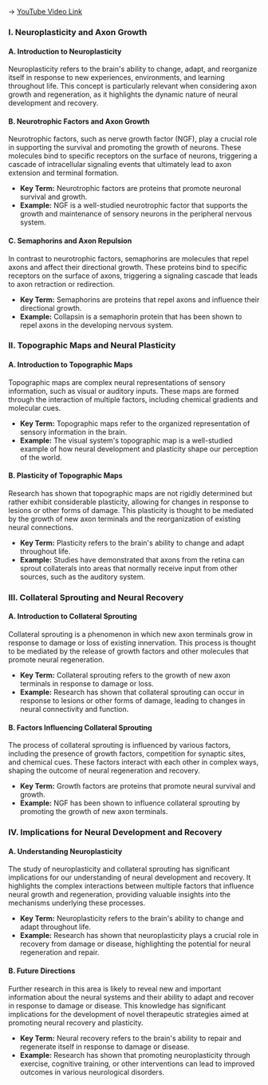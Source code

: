 -> [YouTube Video Link](https://www.youtube.com/watch?v=fZ06NG0Dii8&list=PLUl4u3cNGP62ABe0O-0qtaHHxyKQi1ZwR&index=13&pp=iAQB)

### I. Neuroplasticity and Axon Growth
#### A. Introduction to Neuroplasticity

Neuroplasticity refers to the brain's ability to change, adapt, and reorganize itself in response to new experiences, environments, and learning throughout life. This concept is particularly relevant when considering axon growth and regeneration, as it highlights the dynamic nature of neural development and recovery.

#### B. Neurotrophic Factors and Axon Growth

Neurotrophic factors, such as nerve growth factor (NGF), play a crucial role in supporting the survival and promoting the growth of neurons. These molecules bind to specific receptors on the surface of neurons, triggering a cascade of intracellular signaling events that ultimately lead to axon extension and terminal formation.

*   **Key Term:** Neurotrophic factors are proteins that promote neuronal survival and growth.
*   **Example:** NGF is a well-studied neurotrophic factor that supports the growth and maintenance of sensory neurons in the peripheral nervous system.

#### C. Semaphorins and Axon Repulsion

In contrast to neurotrophic factors, semaphorins are molecules that repel axons and affect their directional growth. These proteins bind to specific receptors on the surface of axons, triggering a signaling cascade that leads to axon retraction or redirection.

*   **Key Term:** Semaphorins are proteins that repel axons and influence their directional growth.
*   **Example:** Collapsin is a semaphorin protein that has been shown to repel axons in the developing nervous system.

### II. Topographic Maps and Neural Plasticity
#### A. Introduction to Topographic Maps

Topographic maps are complex neural representations of sensory information, such as visual or auditory inputs. These maps are formed through the interaction of multiple factors, including chemical gradients and molecular cues.

*   **Key Term:** Topographic maps refer to the organized representation of sensory information in the brain.
*   **Example:** The visual system's topographic map is a well-studied example of how neural development and plasticity shape our perception of the world.

#### B. Plasticity of Topographic Maps

Research has shown that topographic maps are not rigidly determined but rather exhibit considerable plasticity, allowing for changes in response to lesions or other forms of damage. This plasticity is thought to be mediated by the growth of new axon terminals and the reorganization of existing neural connections.

*   **Key Term:** Plasticity refers to the brain's ability to change and adapt throughout life.
*   **Example:** Studies have demonstrated that axons from the retina can sprout collaterals into areas that normally receive input from other sources, such as the auditory system.

### III. Collateral Sprouting and Neural Recovery
#### A. Introduction to Collateral Sprouting

Collateral sprouting is a phenomenon in which new axon terminals grow in response to damage or loss of existing innervation. This process is thought to be mediated by the release of growth factors and other molecules that promote neural regeneration.

*   **Key Term:** Collateral sprouting refers to the growth of new axon terminals in response to damage or loss.
*   **Example:** Research has shown that collateral sprouting can occur in response to lesions or other forms of damage, leading to changes in neural connectivity and function.

#### B. Factors Influencing Collateral Sprouting

The process of collateral sprouting is influenced by various factors, including the presence of growth factors, competition for synaptic sites, and chemical cues. These factors interact with each other in complex ways, shaping the outcome of neural regeneration and recovery.

*   **Key Term:** Growth factors are proteins that promote neural survival and growth.
*   **Example:** NGF has been shown to influence collateral sprouting by promoting the growth of new axon terminals.

### IV. Implications for Neural Development and Recovery
#### A. Understanding Neuroplasticity

The study of neuroplasticity and collateral sprouting has significant implications for our understanding of neural development and recovery. It highlights the complex interactions between multiple factors that influence neural growth and regeneration, providing valuable insights into the mechanisms underlying these processes.

*   **Key Term:** Neuroplasticity refers to the brain's ability to change and adapt throughout life.
*   **Example:** Research has shown that neuroplasticity plays a crucial role in recovery from damage or disease, highlighting the potential for neural regeneration and repair.

#### B. Future Directions

Further research in this area is likely to reveal new and important information about the neural systems and their ability to adapt and recover in response to damage or disease. This knowledge has significant implications for the development of novel therapeutic strategies aimed at promoting neural recovery and plasticity.

*   **Key Term:** Neural recovery refers to the brain's ability to repair and regenerate itself in response to damage or disease.
*   **Example:** Research has shown that promoting neuroplasticity through exercise, cognitive training, or other interventions can lead to improved outcomes in various neurological disorders.